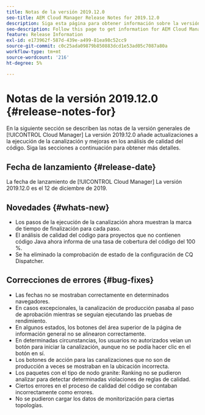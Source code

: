 ```yaml
---
title: Notas de la versión 2019.12.0
seo-title: AEM Cloud Manager Release Notes for 2019.12.0
description: Siga esta página para obtener información sobre la versión 2019.12.0 de Cloud Manager.
seo-description: Follow this page to get information for AEM Cloud Manager Release 2019.12.0.
feature: Release Information
exl-id: e173962f-587d-439e-a499-81ea98c52cc9
source-git-commit: c0c25ada09879b850883dcd1e53ad05c7087a80a
workflow-type: tm+mt
source-wordcount: '216'
ht-degree: 5%

---
```


# Notas de la versión 2019.12.0 {#release-notes-for}

En la siguiente sección se describen las notas de la versión generales de [!UICONTROL Cloud Manager] La versión 2019.12.0 añade actualizaciones a la ejecución de la canalización y mejoras en los análisis de calidad del código.
Siga las secciones a continuación para obtener más detalles.

## Fecha de lanzamiento {#release-date}

La fecha de lanzamiento de [!UICONTROL Cloud Manager] La versión 2019.12.0 es el 12 de diciembre de 2019.

## Novedades {#whats-new}

* Los pasos de la ejecución de la canalización ahora muestran la marca de tiempo de finalización para cada paso.
* El análisis de calidad del código para proyectos que no contienen código Java ahora informa de una tasa de cobertura del código del 100 %.
* Se ha eliminado la comprobación de estado de la configuración de CQ Dispatcher.

## Correcciones de errores {#bug-fixes}

* Las fechas no se mostraban correctamente en determinados navegadores.
* En casos excepcionales, la canalización de producción pasaba al paso de aprobación mientras se seguían ejecutando las pruebas de rendimiento.
* En algunos estados, los botones del área superior de la página de información general no se alinearon correctamente.
* En determinadas circunstancias, los usuarios no autorizados veían un botón para iniciar la canalización, aunque no se podía hacer clic en el botón en sí.
* Los botones de acción para las canalizaciones que no son de producción a veces se mostraban en la ubicación incorrecta.
* Los paquetes con el tipo de nodo granite: Ranking no se pudieron analizar para detectar determinadas violaciones de reglas de calidad.
* Ciertos errores en el proceso de calidad del código se contaban incorrectamente como errores.
* No se pudieron cargar los datos de monitorización para ciertas topologías.
